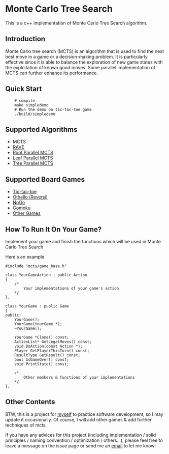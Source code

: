 # Monte Carlo Tree Search

This is a c++ implementation of Monte Carlo Tree Search algorithm.

## Introduction

Monte Carlo tree search (MCTS) is an algorithm that is used to find the next best move in a game or a decision-making problem. It is particularly effective since it is able to balance the exploration of new game states with the exploitation of known good moves.
Some parallel implementation of MCTS can further enhance its performance.

## Quick Start

```
    # compile
    make simpledemo
    # Run the demo on tic-tac-toe game
    ./build/simpledemo
```

## Supported Algorithms

- MCTS
- [RAVE](https://doi.org/10.1016/j.artint.2011.03.007)
- [Root Parallel MCTS](https://dke.maastrichtuniversity.nl/m.winands/documents/multithreadedMCTS2.pdf)
- [Leaf Parallel MCTS](https://dke.maastrichtuniversity.nl/m.winands/documents/multithreadedMCTS2.pdf)
- [Tree Parallel MCTS](https://dke.maastrichtuniversity.nl/m.winands/documents/multithreadedMCTS2.pdf)

## Supported Board Games

- [Tic-tac-toe](https://en.wikipedia.org/wiki/Tic-tac-toe)
- [Othello (Reversi)](https://en.wikipedia.org/wiki/Reversi)
- [NoGo](https://webdocs.cs.ualberta.ca/~mmueller/nogo/rules.html)
- [Gomoku](https://en.wikipedia.org/wiki/Gomoku)
- [Other Games](#How-To-Run-It-On-Your-Game)

## How To Run It On Your Game?

Implement your game and finish the functions which will be used in Monte Carlo Tree Search

Here's an example

```code=cpp
#include "mcts/game_base.h"

class YourGameAction : public Action
{
    /*
        Your implementations of your game's action
    */
};

class YourGame : public Game
{
public:
    YourGame();
    YourGame(YourGame *);
    ~YourGame();

    YourGame *Clone() const;
    ActionList* GetLegalMoves() const;
    void DoAction(const Action *);
    Player GetPlayerThisTurn() const;
    ResultType GetResult() const;
    bool IsGameOver() const;
    void PrintState() const;

    /*
        Other members & functions of your implementations
    */
};
```

## Other Contents

BTW, this is a project for [myself](https://github.com/072jiajia) to practice software development,
so I may update it occasionally.
Of course, I will add other games & add further techniques of mcts.

If you have any advices for this project (including implementation / solid principles / naming convention / optimization / others...),
please feel free to leave a message on the issue page or send me an [email](mailto:jijiawu.cs@gmail.com) to let me know!
